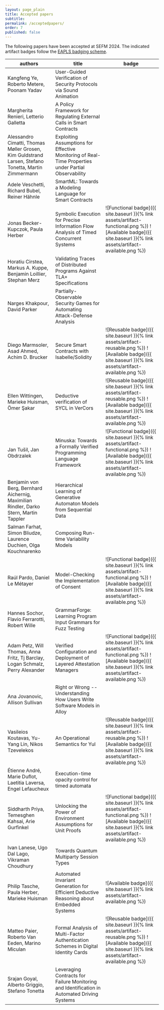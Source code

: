 ```yaml
---
layout: page_plain
title: Accepted papers
subtitle:
permalink: /acceptedpapers/
order: 7
published: false
---
```


<style>
td > img { max-width: 48px } td:last-child { min-width: max-content }
</style>

The following papers have been accepted at SEFM 2024. The indicated artifact badges follow the [EAPLS badging scheme](https://eapls.org/pages/artifact_badges/).

| authors                 | title     | badge |
| ----------------------- | --------- | ----- |
| Kangfeng Ye, Roberto Metere, Poonam Yadav | User-Guided Verification of Security Protocols via Sound Animation |  |
| Margherita Renieri, Letterio Galletta | A Policy Framework for Regulating External Calls in Smart Contracts |  |
| Alessandro Cimatti, Thomas Møller Grosen, Kim Guldstrand Larsen, Stefano Tonetta, Martin Zimmermann | Exploiting Assumptions for Effective Monitoring of Real-Time Properties under Partial Observability | |
| Adele Veschetti, Richard Bubel, Reiner Hähnle | SmartML: Towards a Modeling Language for Smart Contracts |  |
| Jonas Becker-Kupczok, Paula Herber | Symbolic Execution for Precise Information Flow Analysis of Timed Concurrent Systems | ![Functional badge]({{ site.baseurl }}{% link assets/artifact-functional.png %}) ![Available badge]({{ site.baseurl }}{% link assets/artifact-available.png %}) |
| Horatiu Cirstea, Markus A. Kuppe, Benjamin Loillier, Stephan Merz | Validating Traces of Distributed Programs Against TLA+ Specifications | |
| Narges Khakpour, David Parker | Partially-Observable Security Games for Automating Attack-Defense Analysis | |
| Diego Marmsoler, Asad Ahmed, Achim D. Brucker | Secure Smart Contracts with Isabelle/Solidity |  ![Reusable badge]({{ site.baseurl }}{% link assets/artifact-reusable.png %}) ![Available badge]({{ site.baseurl }}{% link assets/artifact-available.png %}) |
| Ellen Wittingen, Marieke Huisman, Ömer Şakar | Deductive verification of SYCL in VerCors | ![Reusable badge]({{ site.baseurl }}{% link assets/artifact-reusable.png %}) ![Available badge]({{ site.baseurl }}{% link assets/artifact-available.png %}) |
| Jan Tušil, Jan Obdrzalek | Minuska: Towards a Formally Verified Programming Language Framework | ![Functional badge]({{ site.baseurl }}{% link assets/artifact-functional.png %}) ![Available badge]({{ site.baseurl }}{% link assets/artifact-available.png %}) |
| Benjamin von Berg, Bernhard Aichernig, Maximilian Rindler, Darko Stern, Martin Tappler | Hierarchical Learning of Generative Automaton Models from Sequential Data | |
| Salman Farhat, Simon Bliudze, Laurence Duchien, Olga Kouchnarenko | Composing Run-time Variability Models | |
| Raúl Pardo, Daniel Le Métayer | Model-Checking the Implementation of Consent |  ![Functional badge]({{ site.baseurl }}{% link assets/artifact-functional.png %}) ![Available badge]({{ site.baseurl }}{% link assets/artifact-available.png %})  |
| Hannes Sochor, Flavio Ferrarotti, Robert Wille | GrammarForge: Learning Program Input Grammars for Fuzz Testing | |
| Adam Petz, Will Thomas, Anna Fritz, Tj Barclay, Logan Schmalz, Perry Alexander | Verified Configuration and Deployment of Layered Attestation Managers |  ![Functional badge]({{ site.baseurl }}{% link assets/artifact-functional.png %}) ![Available badge]({{ site.baseurl }}{% link assets/artifact-available.png %}) |
| Ana Jovanovic, Allison Sullivan | Right or Wrong -- Understanding How Users Write Software Models in Alloy | |
| Vasileios Koutavas, Yu-Yang Lin, Nikos Tzevelekos | An Operational Semantics for Yul | ![Reusable badge]({{ site.baseurl }}{% link assets/artifact-reusable.png %}) ![Available badge]({{ site.baseurl }}{% link assets/artifact-available.png %}) |
| Étienne André, Marie Duflot, Laetitia Laversa, Engel Lefaucheux | Execution-time opacity control for timed automata | |
| Siddharth Priya, Temesghen Kahsai, Arie Gurfinkel | Unlocking the Power of Environment Assumptions for Unit Proofs | ![Functional badge]({{ site.baseurl }}{% link assets/artifact-functional.png %}) ![Available badge]({{ site.baseurl }}{% link assets/artifact-available.png %}) |
| Ivan Lanese, Ugo Dal Lago, Vikraman Choudhury | Towards Quantum Multiparty Session Types | |
| Philip Tasche, Paula Herber, Marieke Huisman | Automated Invariant Generation for Efficient Deductive Reasoning about Embedded Systems |  ![Available badge]({{ site.baseurl }}{% link assets/artifact-available.png %}) |
| Matteo Paier, Roberto Van Eeden, Marino Miculan | Formal Analysis of Multi-Factor Authentication Schemes in Digital Identity Cards | ![Reusable badge]({{ site.baseurl }}{% link assets/artifact-reusable.png %}) ![Available badge]({{ site.baseurl }}{% link assets/artifact-available.png %}) |
| Srajan Goyal, Alberto Griggio, Stefano Tonetta | Leveraging Contracts for Failure Monitoring and Identification in Automated Driving Systems | |

